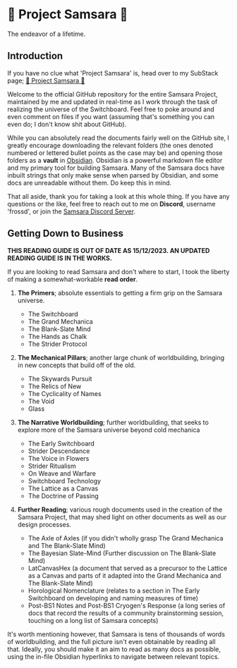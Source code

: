# 🌌 Project Samsara 🌌
The endeavor of a lifetime.

## Introduction
If you have no clue what 'Project Samsara' is, head over to my SubStack page; [🌌 Project Samsara 🌌](https://frossd.substack.com/p/the-samsara-project)

Welcome to the official GitHub repository for the entire Samsara Project, maintained by me and updated in real-time as I work through the task of realizing the universe of the Switchboard. Feel free to poke around and even comment on files if you want (assuming that's something you can even do; I don't know shit about GitHub).

While you can absolutely read the documents fairly well on the GitHub site, I greatly encourage downloading the relevant folders (the ones denoted numbered or lettered bullet points as the case may be) and opening those folders as a **vault** in [Obsidian](https://obsidian.md/). Obsidian is a powerful markdown file editor and my primary tool for building Samsara. Many of the Samsara docs have inbuilt strings that only make sense when parsed by Obsidian, and some docs are unreadable without them. Do keep this in mind.

That all aside, thank you for taking a look at this whole thing. If you have any questions or the like, feel free to reach out to me on **Discord**, username 'frossd', or join the [Samsara Discord Server](https://discord.gg/j4HqGfChMC "https://discord.gg/j4HqGfChMC").

## Getting Down to Business
**THIS READING GUIDE IS OUT OF DATE AS 15/12/2023. AN UPDATED READING GUIDE IS IN THE WORKS.**

If you are looking to read Samsara and don't where to start, I took the liberty of making a somewhat-workable **read order**. 

1. **The Primers**; absolute essentials to getting a firm grip on the Samsara universe.
   - The Switchboard
   - The Grand Mechanica
   - The Blank-Slate Mind
   - The Hands as Chalk
   - The Strider Protocol

2. **The Mechanical Pillars**; another large chunk of worldbuilding, bringing in new concepts that build off of the old.
   - The Skywards Pursuit
   - The Relics of New
   - The Cyclicality of Names
   - The Void
   - Glass

3. **The Narrative Worldbuilding**; further worldbuilding, that seeks to explore more of the Samsara universe beyond cold mechanica
   - The Early Switchboard
   - Strider Descendance
   - The Voice in Flowers
   - Strider Ritualism
   - On Weave and Warfare
   - Switchboard Technology
   - The Lattice as a Canvas
   - The Doctrine of Passing

4. **Further Reading**; various rough documents used in the creation of the Samsara Project, that may shed light on other documents as well as our design processes.
   - The Axle of Axles (if you didn't wholly grasp The Grand Mechanica and The Blank-Slate Mind)
   - The Bayesian Slate-Mind (Further discussion on The Blank-Slate Mind)
   - LatCanvasHex (a document that served as a precursor to the Lattice as a Canvas and parts of it adapted into the Grand Mechanica and The Blank-Slate Mind)
   - Horological Nomenclature (relates to a section in The Early Switchboard on developing and naming measures of time)
   - Post-BS1 Notes and Post-BS1 Cryogen's Response (a long series of docs that record the results of a community brainstorming session, touching on a long list of Samsara concepts)

It's worth mentioning however, that Samsara is tens of thousands of words of worldbuilding, and the full picture isn't even obtainable by reading all that. Ideally, you should make it an aim to read as many docs as possible, using the in-file Obsidian hyperlinks to navigate between relevant topics.
